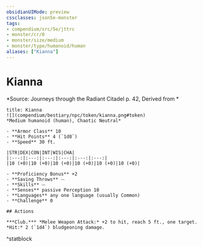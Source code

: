 ```yaml
---
obsidianUIMode: preview
cssclasses: json5e-monster
tags:
- compendium/src/5e/jttrc
- monster/cr/0
- monster/size/medium
- monster/type/humanoid/human
aliases: ["Kianna"]
---
```

# Kianna
*Source: Journeys through the Radiant Citadel p. 42, Derived from *  

```ad-statblock
title: Kianna
![](compendium/bestiary/npc/token/kianna.png#token)
*Medium humanoid (human), Chaotic Neutral*

- **Armor Class** 10 
- **Hit Points** 4 (`1d8`)
- **Speed** 30 ft.

|STR|DEX|CON|INT|WIS|CHA|
|:---:|:---:|:---:|:---:|:---:|:---:|
|10 (+0)|10 (+0)|10 (+0)|10 (+0)|10 (+0)|10 (+0)|

- **Proficiency Bonus** +2
- **Saving Throws** ⏤
- **Skills** ⏤
- **Senses** passive Perception 10
- **Languages** any one language (usually Common)
- **Challenge** 0

## Actions

***Club.*** *Melee Weapon Attack:* +2 to hit, reach 5 ft., one target. *Hit:* 2 (`1d4`) bludgeoning damage.
```
^statblock